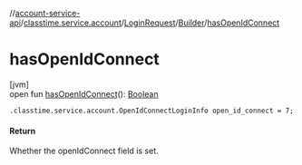 //[account-service-api](../../../../index.md)/[classtime.service.account](../../index.md)/[LoginRequest](../index.md)/[Builder](index.md)/[hasOpenIdConnect](has-open-id-connect.md)

# hasOpenIdConnect

[jvm]\
open fun [hasOpenIdConnect](has-open-id-connect.md)(): [Boolean](https://kotlinlang.org/api/latest/jvm/stdlib/kotlin/-boolean/index.html)

`.classtime.service.account.OpenIdConnectLoginInfo open_id_connect = 7;`

#### Return

Whether the openIdConnect field is set.
